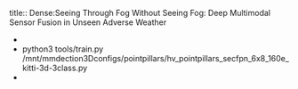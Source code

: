 title:: Dense:Seeing Through Fog Without Seeing Fog: Deep Multimodal Sensor Fusion in Unseen Adverse Weather

-
- python3 tools/train.py /mnt/mmdection3Dconfigs/pointpillars/hv_pointpillars_secfpn_6x8_160e_kitti-3d-3class.py
-